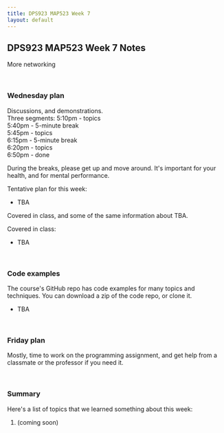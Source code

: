 ```yaml
---
title: DPS923 MAP523 Week 7
layout: default
---
```


## DPS923 MAP523 Week 7 Notes

More networking 

<br>

### Wednesday plan

Discussions, and demonstrations.  
Three segments:
5:10pm - topics  
5:40pm - 5-minute break  
5:45pm - topics  
6:15pm - 5-minute break  
6:20pm - topics  
6:50pm - done  

During the breaks, please get up and move around. It's important for your health, and for mental performance. 

Tentative plan for this week:
* TBA

Covered in class, and some of the same information about TBA. 

Covered in class:
* TBA

<br>

### Code examples

The course's GitHub repo has code examples for many topics and techniques. You can download a zip of the code repo, or clone it. 
* TBA

<br>

### Friday plan

Mostly, time to work on the programming assignment, and get help from a classmate or the professor if you need it. 

<br>

### Summary

Here's a list of topics that we learned something about this week:
1. (coming soon)

<br>
